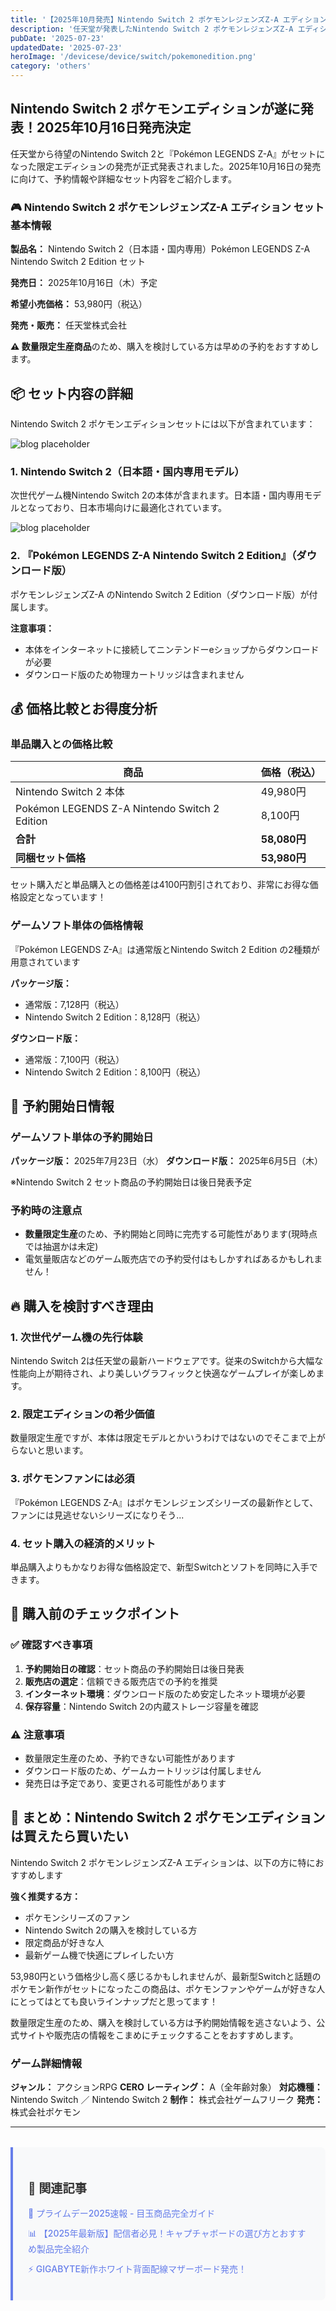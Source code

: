 ```yaml
---
title: '【2025年10月発売】Nintendo Switch 2 ポケモンレジェンズZ-A エディション完全ガイド！価格・予約情報・セット内容まとめ'
description: '任天堂が発表したNintendo Switch 2 ポケモンレジェンズZ-A エディションの詳細情報をお届け。限定セット商品の価格、予約開始日、セット内容、対応言語など購入前に知っておきたい情報を完全解説します。'
pubDate: '2025-07-23'
updatedDate: '2025-07-23'
heroImage: '/devicese/device/switch/pokemonedition.png'
category: 'others'
---
```


## Nintendo Switch 2 ポケモンエディションが遂に発表！2025年10月16日発売決定

任天堂から待望のNintendo Switch 2と『Pokémon LEGENDS Z-A』がセットになった限定エディションの発売が正式発表されました。2025年10月16日の発売に向けて、予約情報や詳細なセット内容をご紹介します。

### 🎮 Nintendo Switch 2 ポケモンレジェンズZ-A エディション セット 基本情報



**製品名：** Nintendo Switch 2（日本語・国内専用）Pokémon LEGENDS Z-A Nintendo Switch 2 Edition セット

**発売日：** 2025年10月16日（木）予定

**希望小売価格：** 53,980円（税込）

**発売・販売：** 任天堂株式会社

**⚠️ 数量限定生産商品**のため、購入を検討している方は早めの予約をおすすめします。

## 📦 セット内容の詳細

Nintendo Switch 2 ポケモンエディションセットには以下が含まれています：

![blog placeholder](/devicese/device/switch/photo1.png)

### 1. Nintendo Switch 2（日本語・国内専用モデル）

次世代ゲーム機Nintendo Switch 2の本体が含まれます。日本語・国内専用モデルとなっており、日本市場向けに最適化されています。

![blog placeholder](/devicese/device/switch/photo2.png)

### 2. 『Pokémon LEGENDS Z-A Nintendo Switch 2 Edition』（ダウンロード版）

ポケモンレジェンズZ-A のNintendo Switch 2 Edition（ダウンロード版）が付属します。

**注意事項：**
- 本体をインターネットに接続してニンテンドーeショップからダウンロードが必要
- ダウンロード版のため物理カートリッジは含まれません

## 💰 価格比較とお得度分析

### 単品購入との価格比較

| 商品 | 価格（税込） |
|------|-------------|
| Nintendo Switch 2 本体 | 49,980円 |
| Pokémon LEGENDS Z-A Nintendo Switch 2 Edition | 8,100円 |
| **合計** | **58,080円** |
| **同梱セット価格** | **53,980円** |

セット購入だと単品購入との価格差は4100円割引されており、非常にお得な価格設定となっています！

### ゲームソフト単体の価格情報

『Pokémon LEGENDS Z-A』は通常版とNintendo Switch 2 Edition の2種類が用意されています

**パッケージ版：**
- 通常版：7,128円（税込）
- Nintendo Switch 2 Edition：8,128円（税込）

**ダウンロード版：**
- 通常版：7,100円（税込）
- Nintendo Switch 2 Edition：8,100円（税込）

## 📅 予約開始日情報

### ゲームソフト単体の予約開始日

**パッケージ版：** 2025年7月23日（水）
**ダウンロード版：** 2025年6月5日（木）

※Nintendo Switch 2 セット商品の予約開始日は後日発表予定

### 予約時の注意点

-  **数量限定生産**のため、予約開始と同時に完売する可能性があります(現時点では抽選かは未定)
-  電気量販店などのゲーム販売店での予約受付はもしかすればあるかもしれません！


## 🔥 購入を検討すべき理由

### 1. 次世代ゲーム機の先行体験

Nintendo Switch 2は任天堂の最新ハードウェアです。従来のSwitchから大幅な性能向上が期待され、より美しいグラフィックと快適なゲームプレイが楽しめます。

### 2. 限定エディションの希少価値

数量限定生産ですが、本体は限定モデルとかいうわけではないのでそこまで上がらないと思います。

### 3. ポケモンファンには必須

『Pokémon LEGENDS Z-A』はポケモンレジェンズシリーズの最新作として、ファンには見逃せないシリーズになりそう...

### 4. セット購入の経済的メリット

単品購入よりもかなりお得な価格設定で、新型Switchとソフトを同時に入手できます。

## 📝 購入前のチェックポイント

### ✅ 確認すべき事項

1. **予約開始日の確認**：セット商品の予約開始日は後日発表
2. **販売店の選定**：信頼できる販売店での予約を推奨
3. **インターネット環境**：ダウンロード版のため安定したネット環境が必要
4. **保存容量**：Nintendo Switch 2の内蔵ストレージ容量を確認

### ⚠️ 注意事項

- 数量限定生産のため、予約できない可能性があります
- ダウンロード版のため、ゲームカートリッジは付属しません
- 発売日は予定であり、変更される可能性があります

## 🎯 まとめ：Nintendo Switch 2 ポケモンエディションは買えたら買いたい

Nintendo Switch 2 ポケモンレジェンズZ-A エディションは、以下の方に特におすすめします

**強く推奨する方：**
- ポケモンシリーズのファン
- Nintendo Switch 2の購入を検討している方
- 限定商品が好きな人
- 最新ゲーム機で快適にプレイしたい方


53,980円という価格少し高く感じるかもしれませんが、最新型Switchと話題のポケモン新作がセットになったこの商品は、ポケモンファンやゲームが好きな人にとってはとても良いラインナップだと思ってます！

数量限定生産のため、購入を検討している方は予約開始情報を逃さないよう、公式サイトや販売店の情報をこまめにチェックすることをおすすめします。

### ゲーム詳細情報

**ジャンル：** アクションRPG
**CERO レーティング：** A（全年齢対象）
**対応機種：** Nintendo Switch ／ Nintendo Switch 2
**制作：** 株式会社ゲームフリーク
**発売：** 株式会社ポケモン


---
<div class="simple-related">
  <h3>🔗 関連記事</h3>
  <ul>
    <li><a href="/device/primeday">🛒 プライムデー2025速報 - 目玉商品完全ガイド</a></li>
    <li><a href="/device/capture">📊 【2025年最新版】配信者必見！キャプチャボードの選び方とおすすめ製品完全紹介</a></li>
    <li><a href="/device/gigabyte_matherbordx870">⚡ GIGABYTE新作ホワイト背面配線マザーボード発売！</a></li>
  </ul>
</div>

<style>
.simple-related {
  background: #f8f9fa;
  border-left: 4px solid #667eea;
  border-radius: 0 8px 8px 0;
  padding: 1.5rem;
  margin: 2rem 0;
}

.simple-related h3 {
  color: #333;
  margin-bottom: 1rem;
  font-size: 1.2rem;
}

.simple-related ul {
  list-style: none;
  margin: 0;
  padding: 0;
}

.simple-related li {
  margin-bottom: 0.75rem;
}

.simple-related a {
  color: #667eea;
  text-decoration: none;
  font-weight: 500;
  transition: color 0.3s ease;
}

.simple-related a:hover {
  color: #5a6fd8;
  text-decoration: underline;
}
